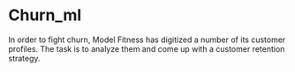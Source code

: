# Churn_ml
In order to fight churn, Model Fitness has digitized a number of its customer profiles. The task is to analyze them and come up with a customer retention strategy.
